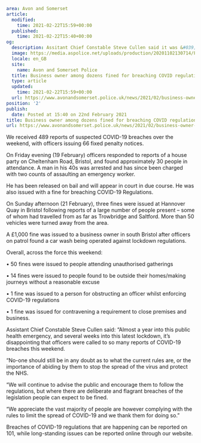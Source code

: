 ```yaml
area: Avon and Somerset
article:
  modified:
    time: 2021-02-22T15:59+00:00
  published:
    time: 2021-02-22T15:40+00:00
og:
  description: Assitant Chief Constable Steve Cullen said it was &#039;disappointing&#039; to hear of so many breaches several weeks into lockdown.
  image: https://media.aspolice.net/uploads/production/20201102130714/Fined_white-and-black_Oct-2020.png
  locale: en_GB
  site:
    name: Avon and Somerset Police
  title: Business owner among dozens fined for breaching COVID regulations | Avon and Somerset Police
  type: article
  updated:
    time: 2021-02-22T15:59+00:00
  url: https://www.avonandsomerset.police.uk/news/2021/02/business-owner-among-dozens-fined-for-breaching-covid-regulations/
position: '2'
publish:
  date: Posted at 15:40 on 22nd February 2021
title: Business owner among dozens fined for breaching COVID regulations | Avon and Somerset Police
url: https://www.avonandsomerset.police.uk/news/2021/02/business-owner-among-dozens-fined-for-breaching-covid-regulations/
```

We received 489 reports of suspected COVID-19 breaches over the weekend, with officers issuing 66 fixed penalty notices.

On Friday evening (19 February) officers responded to reports of a house party on Cheltenham Road, Bristol, and found approximately 30 people in attendance. A man in his 40s was arrested and has since been charged with two counts of assaulting an emergency worker.

He has been released on bail and will appear in court in due course. He was also issued with a fine for breaching COVID-19 Regulations.

On Sunday afternoon (21 February), three fines were issued at Hannover Quay in Bristol following reports of a large number of people present – some of whom had travelled from as far as Trowbridge and Saltford. More than 50 vehicles were turned away from the area.

A £1,000 fine was issued to a business owner in south Bristol after officers on patrol found a car wash being operated against lockdown regulations.

Overall, across the force this weekend:

• 50 fines were issued to people attending unauthorised gatherings

• 14 fines were issued to people found to be outside their homes/making journeys without a reasonable excuse

• 1 fine was issued to a person for obstructing an officer whilst enforcing COVID-19 regulations

• 1 fine was issued for contravening a requirement to close premises and business.

Assistant Chief Constable Steve Cullen said: “Almost a year into this public health emergency, and several weeks into this latest lockdown, it’s disappointing that officers were called to so many reports of COVID-19 breaches this weekend.

“No-one should still be in any doubt as to what the current rules are, or the importance of abiding by them to stop the spread of the virus and protect the NHS.

“We will continue to advise the public and encourage them to follow the regulations, but where there are deliberate and flagrant breaches of the legislation people can expect to be fined.

“We appreciate the vast majority of people are however complying with the rules to limit the spread of COVID-19 and we thank them for doing so.”

Breaches of COVID-19 regulations that are happening can be reported on 101, while long-standing issues can be reported online through our website.
